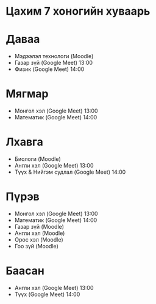 # Цахим 7 хоногийн хуваарь

# Даваа
* Мэдээлэл технологи (Moodle)
* Газар зүй (Google Meet) 13:00
* Физик (Google Meet) 14:00

# Мягмар 
* Монгол хэл (Google Meet) 13:00
* Математик (Google Meet) 14:00

# Лхавга 
* Биологи (Moodle)
* Англи хэл (Google Meet) 13:00
* Түүх & Нийгэм судлал (Google Meet) 14:00

# Пүрэв
* Монгол хэл (Google Meet) 13:00
* Математик (Google Meet) 14:00
* Газар зүй (Moodle)
* Англи хэл (Moodle)
* Орос хэл (Moodle)
* Гоо зүй (Moodle)

# Баасан
* Англи хэл (Google Meet) 13:00
* Түүх (Google Meet) 14:00
